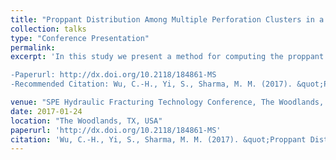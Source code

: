 ```yaml
---
title: "Proppant Distribution Among Multiple Perforation Clusters in a Horizontal Wellbore"
collection: talks
type: "Conference Presentation"
permalink:
excerpt: 'In this study we present a method for computing the proppant distribution into each cluster in a fracturing stage. By integrating proppant transport into a multi-cluster hydraulic fracturing model and implementing a simple screenout criterion, we show that the proppant distribution in a fracturing stage can be very uneven with a strong bias towards the heel-side clusters even when the initial fluid distribution is uniform among all clusters.

-Paperurl: http://dx.doi.org/10.2118/184861-MS
-Recommended Citation: Wu, C.-H., Yi, S., Sharma, M. M. (2017). &quot;Proppant Distribution Among Multiple Perforation Clusters in a Horizontal Wellbore.&quot; Paper SPE-184861-MS was presented at the SPE Hydraulic Fracturing Technology Conference, The Woodlands, TX, USA, 24–26 January.'

venue: "SPE Hydraulic Fracturing Technology Conference, The Woodlands, TX, USA, 24–26 January, 2017"
date: 2017-01-24
location: "The Woodlands, TX, USA"
paperurl: 'http://dx.doi.org/10.2118/184861-MS'
citation: 'Wu, C.-H., Yi, S., Sharma, M. M. (2017). &quot;Proppant Distribution Among Multiple Perforation Clusters in a Horizontal Wellbore.&quot; Paper SPE-184861-MS was presented at the SPE Hydraulic Fracturing Technology Conference, The Woodlands, TX, USA, 24–26 January.'
---
```

